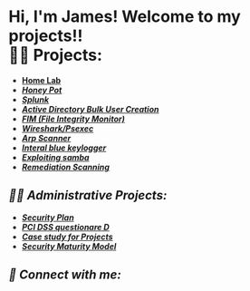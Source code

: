 <h1>Hi, I'm James! Welcome to my projects!! <br/><a 
<h2>👨‍💻 Projects:</h2>

  - [**Home Lab**](https://github.com/JamesProject-hub/Wazuh.git) <b><i>
  - [**Honey Pot**](https://github.com/JamesProject-hub/Honey-Pot.git)
  - [Splunk](https://github.com/JamesProject-hub/Splunk.git)
  - [Active Directory Bulk User Creation](https://github.com/JamesProject-hub/Active-directory.git)
  - [FIM (File Integrity Monitor)](https://github.com/JamesProject-hub/File-Integrity-Monitor.git)
  - [Wireshark/Psexec](https://publuu.com/flip-book/295337/687055)
  - [Arp Scanner](https://publuu.com/flip-book/295337/686783)
  - [Interal blue keylogger](https://publuu.com/flip-book/295337/686775)
  - [Exploiting samba](https://publuu.com/flip-book/295337/686768)
  - [Remediation Scanning](https://publuu.com/flip-book/295337/686773)

<h2>👨‍💻 Administrative Projects:</h2>

  - [Security Plan](https://publuu.com/flip-book/295337/686761) <b><i>
  - [PCI DSS questionare D](https://publuu.com/flip-book/295337/686704)
  - [Case study for Projects](https://publuu.com/flip-book/295337/686709)
  - [Security Maturity Model](https://publuu.com/flip-book/295337/686731)
  

<h2> 🤳 Connect with me:</h2>

[linkedin]: https://www.linkedin.com/in/james-williams-6628b91b3/


